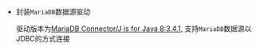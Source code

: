 * 封装`MariaDB`数据源驱动
  
  驱动版本为[MariaDB Connector/J is for Java 8:3.4.1](https://mariadb.com/downloads/connectors/connectors-data-access/java8-connector), 支持`MariaDB`数据源以JDBC的方式连接
